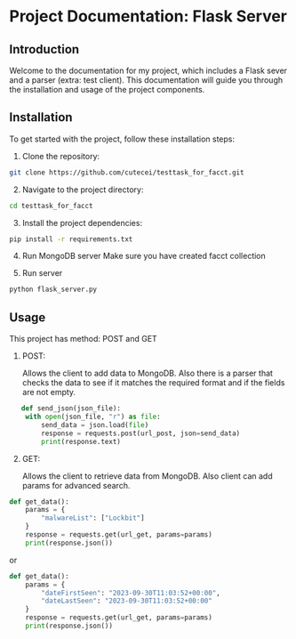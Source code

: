 # Project Documentation: Flask Server
## Introduction

Welcome to the documentation for my project, which includes a Flask sever and a parser (extra: test client). This documentation will guide you through the installation and usage of the project components.

## Installation

To get started with the project, follow these installation steps:

1) Clone the repository:

```bash
git clone https://github.com/cutecei/testtask_for_facct.git
```

2) Navigate to the project directory:

```bash
cd testtask_for_facct
```

3) Install the project dependencies:
```bash
pip install -r requirements.txt
```

4) Run MongoDB server
   Make sure you have created facct collection

6) Run server
```bash
python flask_server.py
```

## Usage

This project has method: POST and GET

1) POST:
   
   Allows the client to add data to MongoDB. Also there is a parser that checks the data to see if it matches the required format and if the fields are not empty.
```python
   def send_json(json_file):
    with open(json_file, "r") as file:
        send_data = json.load(file)
        response = requests.post(url_post, json=send_data)
        print(response.text)
```

2) GET:
   
   Allows the client to retrieve data from MongoDB. Also client can add params for advanced search.
```python
def get_data():
    params = {
        "malwareList": ["Lockbit"]
    }
    response = requests.get(url_get, params=params)
    print(response.json())
```
or
```python
def get_data():
    params = {
        "dateFirstSeen": "2023-09-30T11:03:52+00:00",
        "dateLastSeen": "2023-09-30T11:03:52+00:00"
    }
    response = requests.get(url_get, params=params)
    print(response.json())
```
